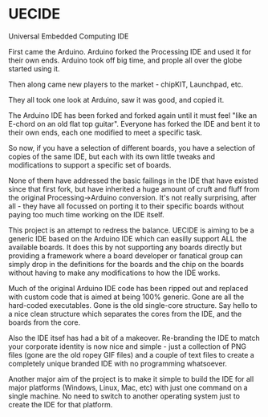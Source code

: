UECIDE
======

Universal Embedded Computing IDE

First came the Arduino.  Arduino forked the Processing IDE and used it for
their own ends.  Arduino took off big time, and prople all over the globe
started using it.

Then along came new players to the market - chipKIT, Launchpad, etc.

They all took one look at Arduino, saw it was good, and copied it.

The Arduino IDE has been forked and forked again until it must feel "like
an E-chord on an old flat top guitar".  Everyone has forked the IDE and
bent it to their own ends, each one modified to meet a specific task.

So now, if you have a selection of different boards, you have a selection
of copies of the same IDE, but each with its own little tweaks and
modifications to support a specific set of boards.

None of them have addressed the basic failings in the IDE that have
existed since that first fork, but have inherited a huge amount of
cruft and fluff from the original Processing->Arduino conversion.  It's
not really surprising, after all - they have all focussed on porting it
to their specific boards without paying too much time working on the 
IDE itself.

This project is an attempt to redress the balance.  UECIDE is aiming to
be a generic IDE based on the Arduino IDE which can easilly support ALL
the available boards.  It does this by not supporting any boards directly
but providing a framework where a board developer or fanatical group can
simply drop in the definitions for the boards and the chip on the boards
without having to make any modifications to how the IDE works.

Much of the original Arduino IDE code has been ripped out and replaced
with custom code that is aimed at being 100% generic.  Gone are all the
hard-coded executables.  Gone is the old single-core structure.  Say
hello to a nice clean structure which separates the cores from the IDE,
and the boards from the core.

Also the IDE itsef has had a bit of a makeover.  Re-branding the IDE to
match your corporate identity is now nice and simple - just a collection
of PNG files (gone are the old ropey GIF files) and a couple of text files
to create a completely unique branded IDE with no programming whatsoever.

Another major aim of the project is to make it simple to build the IDE for
all major platforms (Windows, Linux, Mac, etc) with just one command on a
single machine.  No need to switch to another operating system just to
create the IDE for that platform.
